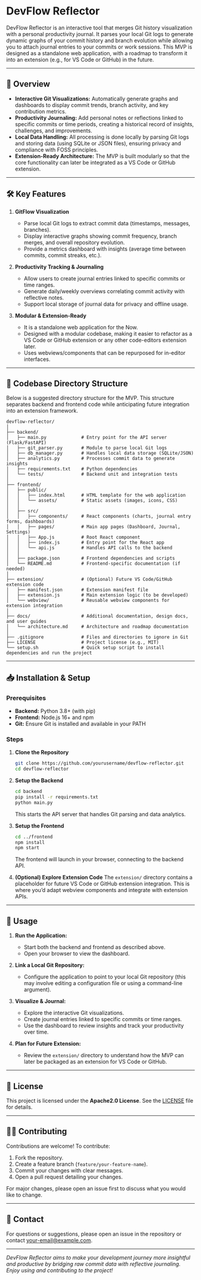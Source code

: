 # DevFlow Reflector

DevFlow Reflector is an interactive tool that merges Git history visualization with a personal productivity journal. It parses your local Git logs to generate dynamic graphs of your commit history and branch evolution while allowing you to attach journal entries to your commits or work sessions. This MVP is designed as a standalone web application, with a roadmap to transform it into an extension (e.g., for VS Code or GitHub) in the future.

---

## 🚀 Overview

- **Interactive Git Visualizations:** Automatically generate graphs and dashboards to display commit trends, branch activity, and key contribution metrics.
- **Productivity Journaling:** Add personal notes or reflections linked to specific commits or time periods, creating a historical record of insights, challenges, and improvements.
- **Local Data Handling:** All processing is done locally by parsing Git logs and storing data (using SQLite or JSON files), ensuring privacy and compliance with FOSS principles.
- **Extension-Ready Architecture:** The MVP is built modularly so that the core functionality can later be integrated as a VS Code or GitHub extension.

---

## 🛠️ Key Features

1. **GitFlow Visualization**
   - Parse local Git logs to extract commit data (timestamps, messages, branches).
   - Display interactive graphs showing commit frequency, branch merges, and overall repository evolution.
   - Provide a metrics dashboard with insights (average time between commits, commit streaks, etc.).

2. **Productivity Tracking & Journaling**
   - Allow users to create journal entries linked to specific commits or time ranges.
   - Generate daily/weekly overviews correlating commit activity with reflective notes.
   - Support local storage of journal data for privacy and offline usage.

3. **Modular & Extension-Ready**
   - It is a standalone web application for the Now.
   - Designed with a modular codebase, making it easier to refactor as a VS Code or GitHub extension or any other code-editors extension later.
   - Uses webviews/components that can be repurposed for in-editor interfaces.

---

## 📂 Codebase Directory Structure

Below is a suggested directory structure for the MVP. This structure separates backend and frontend code while anticipating future integration into an extension framework.

```
devflow-reflector/
│
├── backend/
│   ├── main.py             # Entry point for the API server (Flask/FastAPI)
│   ├── git_parser.py       # Module to parse local Git logs
│   ├── db_manager.py       # Handles local data storage (SQLite/JSON)
│   ├── analytics.py        # Processes commit data to generate insights
│   ├── requirements.txt    # Python dependencies
│   └── tests/              # Backend unit and integration tests
│
├── frontend/
│   ├── public/
│   │   ├── index.html      # HTML template for the web application
│   │   └── assets/         # Static assets (images, icons, CSS)
│   │
│   ├── src/
│   │   ├── components/     # React components (charts, journal entry forms, dashboards)
│   │   ├── pages/          # Main app pages (Dashboard, Journal, Settings)
│   │   ├── App.js          # Root React component
│   │   ├── index.js        # Entry point for the React app
│   │   └── api.js          # Handles API calls to the backend
│   │
│   ├── package.json        # Frontend dependencies and scripts
│   └── README.md           # Frontend-specific documentation (if needed)
│
├── extension/              # (Optional) Future VS Code/GitHub extension code
│   ├── manifest.json       # Extension manifest file
│   ├── extension.js        # Main extension logic (to be developed)
│   └── webview/            # Reusable webview components for extension integration
│
├── docs/                   # Additional documentation, design docs, and user guides
│   └── architecture.md     # Architecture and roadmap documentation
│
├── .gitignore              # Files and directories to ignore in Git
├── LICENSE                 # Project license (e.g., MIT)
└── setup.sh                # Quick setup script to install dependencies and run the project
```

---

## 📥 Installation & Setup

### **Prerequisites**
- **Backend:** Python 3.8+ (with pip)
- **Frontend:** Node.js 16+ and npm
- **Git:** Ensure Git is installed and available in your PATH

### **Steps**

1. **Clone the Repository**
   ```sh
   git clone https://github.com/yourusername/devflow-reflector.git
   cd devflow-reflector
   ```

2. **Setup the Backend**
   ```sh
   cd backend
   pip install -r requirements.txt
   python main.py
   ```
   This starts the API server that handles Git parsing and data analytics.

3. **Setup the Frontend**
   ```sh
   cd ../frontend
   npm install
   npm start
   ```
   The frontend will launch in your browser, connecting to the backend API.

4. **(Optional) Explore Extension Code**
   The `extension/` directory contains a placeholder for future VS Code or GitHub extension integration. This is where you’d adapt webview components and integrate with extension APIs.

---

## 🚀 Usage

1. **Run the Application:**
   - Start both the backend and frontend as described above.
   - Open your browser to view the dashboard.

2. **Link a Local Git Repository:**
   - Configure the application to point to your local Git repository (this may involve editing a configuration file or using a command-line argument).

3. **Visualize & Journal:**
   - Explore the interactive Git visualizations.
   - Create journal entries linked to specific commits or time ranges.
   - Use the dashboard to review insights and track your productivity over time.

4. **Plan for Future Extension:**
   - Review the `extension/` directory to understand how the MVP can later be packaged as an extension for VS Code or GitHub.

---

## 📜 License

This project is licensed under the **Apache2.0 License**. See the [LICENSE](./LICENSE) file for details.

---

## 👨‍💻 Contributing

Contributions are welcome! To contribute:
1. Fork the repository.
2. Create a feature branch (`feature/your-feature-name`).
3. Commit your changes with clear messages.
4. Open a pull request detailing your changes.

For major changes, please open an issue first to discuss what you would like to change.

---

## 📧 Contact

For questions or suggestions, please open an issue in the repository or contact [your-email@example.com](mailto:your-email@example.com).

---

*DevFlow Reflector aims to make your development journey more insightful and productive by bridging raw commit data with reflective journaling. Enjoy using and contributing to the project!*
```
